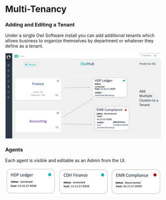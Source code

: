 # Multi-Tenancy

### Adding and Editing a Tenant

Under a single Owl Software install you can add additional tenants which allows business to organize themselves by department or whatever they define as a tenant. 

![](../.gitbook/assets/owl-tenant-agent%20%281%29.png)

### Agents

Each agent is visible and editable as an Admin from the UI.

![](../.gitbook/assets/owl-agent%20%281%29.png)

